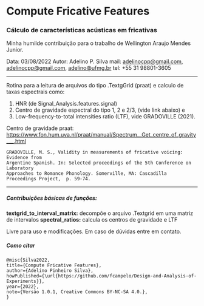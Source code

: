 # Compute Fricative Features

### Cálculo de características acústicas em fricativas

Minha humilde contribuição para o trabalho de Wellington Araujo Mendes Junior.

Data: 03/08/2022
Autor: Adelino P. Silva
mail: adelinocpp@gmail.com, adelinocpp@gmail.com, adelino@ufmg.br
tel: +55 31 98801-3605

---
Rotina para a leitura de arquivos do tipo .TextgGrid (praat) e calculo de taxas espectrais como:

1. HNR (de Signal_Analysis.features.signal)
2. Centro de gravidade espectral do tipo 1, 2 e 2/3, (vide link abaixo) e
3. Low-frequency-to-total intensities ratio (LTF), vide GRADOVILLE (2021).

Centro de gravidade praat:
https://www.fon.hum.uva.nl/praat/manual/Spectrum__Get_centre_of_gravity___.html

```
GRADOVILLE, M. S., Validity in measurements of fricative voicing: Evidence from 
Argentine Spanish. In: Selected proceedings of the 5th Conference on Laboratory 
Approaches to Romance Phonology. Somerville, MA: Cascadilla Proceedings Project,  p. 59-74.
```


----
##### Contribuições básicas de funções:

**textgrid_to_interval_matrix:** decompõe o arquivo .Textgrid em uma matriz de intervalos **spectral_ratios:** calcula os centros de gravidade e LTF

Livre para uso e modificações. Em caso de dúvidas entre em contato.

##### Como citar

```
@misc{Silva2022,
title={Compute Fricative Features},
author={Adelino Pinheiro Silva},
howPublished={\url{https://github.com/fcampelo/Design-and-Analysis-of-Experiments}},
year={2022},
note={Versão 1.0.1, Creative Commons BY-NC-SA 4.0.},
}
```

